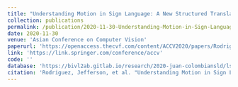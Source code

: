 ```yaml
---
title: "Understanding Motion in Sign Language: A New Structured Translation Dataset"
collection: publications
permalink: /publication/2020-11-30-Understanding-Motion-in-Sign-Language-A-New-Structured-Translation-Dataset
date: 2020-11-30
venue: 'Asian Conference on Computer Vision'
paperurl: 'https://openaccess.thecvf.com/content/ACCV2020/papers/Rodriguez_Understanding_Motion_in_Sign_Language_A_New_Structured_Translation_Dataset_ACCV_2020_paper.pdf'
link: 'https://link.springer.com/conference/accv'
code: ''
database: 'https://bivl2ab.gitlab.io/research/2020-juan-colombiansld/lscd/pages/motion.html'
citation: 'Rodriguez, Jefferson, et al. "Understanding Motion in Sign Language: A New Structured Translation Dataset." Proceedings of the Asian Conference on Computer Vision. 2020.'
---
```

